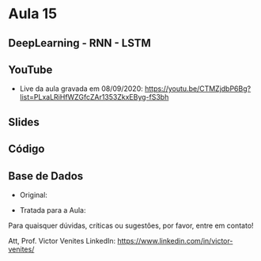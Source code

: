 # Aula 15
## DeepLearning - RNN - LSTM

## YouTube
- Live da aula gravada em 08/09/2020:
https://youtu.be/CTMZjdbP6Bg?list=PLxaLRiHfWZGfcZAr1353ZkxEByg-fS3bh

## Slides


## Código


## Base de Dados
- Original:

- Tratada para a Aula:


Para quaisquer dúvidas, críticas ou sugestôes, por favor, entre em contato!


Att,
Prof. Victor Venites
LinkedIn: https://www.linkedin.com/in/victor-venites/
